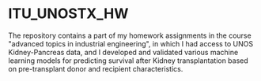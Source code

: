 # ITU_UNOSTX_HW
The repository contains a part of my homework assignments in the course "advanced topics in industrial engineering", in which I had access to UNOS Kidney-Pancreas data, and I developed and validated various machine learning models for predicting survival after Kidney transplantation based on pre-transplant donor and recipient characteristics.
